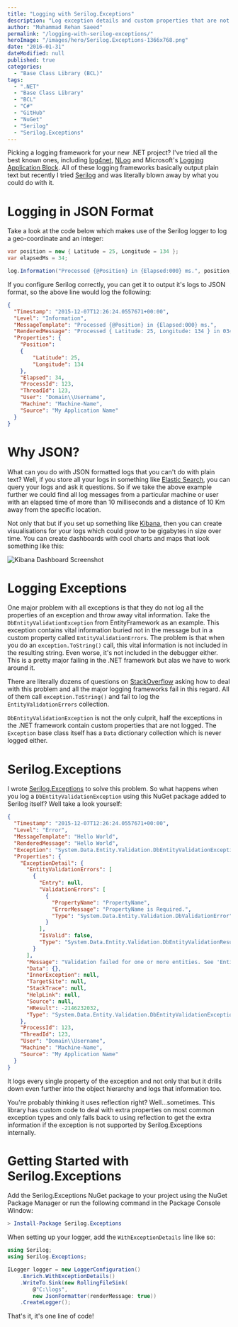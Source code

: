 ```yaml
---
title: "Logging with Serilog.Exceptions"
description: "Log exception details and custom properties that are not output in Exception.ToString() using Serilog.Exceptions for .NET."
author: "Muhammad Rehan Saeed"
permalink: "/logging-with-serilog-exceptions/"
heroImage: "/images/hero/Serilog.Exceptions-1366x768.png"
date: "2016-01-31"
dateModified: null
published: true
categories:
  - "Base Class Library (BCL)"
tags:
  - ".NET"
  - "Base Class Library"
  - "BCL"
  - "C#"
  - "GitHub"
  - "NuGet"
  - "Serilog"
  - "Serilog.Exceptions"
---
```


Picking a logging framework for your new .NET project? I've tried all the best known ones, including [log4net](https://logging.apache.org/log4net/), [NLog](http://nlog-project.org/) and Microsoft's [Logging Application Block](https://msdn.microsoft.com/en-us/library/ff647183.aspx). All of these logging frameworks basically output plain text but recently I tried [Serilog](http://serilog.net/) and was literally blown away by what you could do with it.

# Logging in JSON Format

Take a look at the code below which makes use of the Serilog logger to log a geo-coordinate and an integer:

```cs
var position = new { Latitude = 25, Longitude = 134 };
var elapsedMs = 34;

log.Information("Processed {@Position} in {Elapsed:000} ms.", position, elapsedMs);
```

If you configure Serilog correctly, you can get it to output it's logs to JSON format, so the above line would log the following:

```json
{
  "Timestamp": "2015-12-07T12:26:24.0557671+00:00",
  "Level": "Information",
  "MessageTemplate": "Processed {@Position} in {Elapsed:000} ms.",
  "RenderedMessage": "Processed { Latitude: 25, Longitude: 134 } in 034 ms.",
  "Properties": {
    "Position": 
    { 
        "Latitude": 25,
        "Longitude": 134
    }, 
    "Elapsed": 34,
    "ProcessId": 123,
    "ThreadId": 123,
    "User": "Domain\\Username",
    "Machine": "Machine-Name",
    "Source": "My Application Name"
  }
}
```

# Why JSON?

What can you do with JSON formatted logs that you can't do with plain text? Well, if you store all your logs in something like [Elastic Search](https://www.elastic.co/webinars/get-started-with-elasticsearch?elektra=home&storm=banner), you can query your logs and ask it questions. So if we take the above example further we could find all log messages from a particular machine or user with an elapsed time of more than 10 milliseconds and a distance of 10 Km away from the specific location.

Not only that but if you set up something like [Kibana](https://www.elastic.co/products/kibana), then you can create visualisations for your logs which could grow to be gigabytes in size over time. You can create dashboards with cool charts and maps that look something like this:

![Kibana Dashboard Screenshot](./images/Kibana-Screenshot.png)

# Logging Exceptions

One major problem with all exceptions is that they do not log all the properties of an exception and throw away vital information. Take the `DbEntityValidationException` from EntityFramework as an example. This exception contains vital information buried not in the message but in a custom property called `EntityValidationErrors`. The problem is that when you do an `exception.ToString()` call, this vital information is not included in the resulting string. Even worse, it's not included in the debugger either. This is a pretty major failing in the .NET framework but alas we have to work around it.

There are literally dozens of questions on [StackOverflow](https://stackoverflow.com/questions/15820505/dbentityvalidationexception-how-can-i-easily-tell-what-caused-the-error) asking how to deal with this problem and all the major logging frameworks fail in this regard. All of them call `exception.ToString()` and fail to log the `EntityValidationErrors` collection.

`DbEntityValidationException` is not the only culprit, half the exceptions in the .NET framework contain custom properties that are not logged. The `Exception` base class itself has a `Data` dictionary collection which is never logged either.

# Serilog.Exceptions

I wrote [Serilog.Exceptions](https://github.com/RehanSaeed/Serilog.Exceptions) to solve this problem. So what happens when you log a `DbEntityValidationException` using this NuGet package added to Serilog itself? Well take a look yourself:

```json
{
  "Timestamp": "2015-12-07T12:26:24.0557671+00:00",
  "Level": "Error",
  "MessageTemplate": "Hello World",
  "RenderedMessage": "Hello World",
  "Exception": "System.Data.Entity.Validation.DbEntityValidationException: Message",
  "Properties": {
    "ExceptionDetail": {
      "EntityValidationErrors": [
        {
          "Entry": null,
          "ValidationErrors": [
            {
              "PropertyName": "PropertyName",
              "ErrorMessage": "PropertyName is Required.",
              "Type": "System.Data.Entity.Validation.DbValidationError"
            }
          ],
          "IsValid": false,
          "Type": "System.Data.Entity.Validation.DbEntityValidationResult"
        }
      ],
      "Message": "Validation failed for one or more entities. See 'EntityValidationErrors' property for more details.",
      "Data": {},
      "InnerException": null,
      "TargetSite": null,
      "StackTrace": null,
      "HelpLink": null,
      "Source": null,
      "HResult": -2146232032,
      "Type": "System.Data.Entity.Validation.DbEntityValidationException"
    },
    "ProcessId": 123,
    "ThreadId": 123,
    "User": "Domain\\Username",
    "Machine": "Machine-Name",
    "Source": "My Application Name"
  }
}
```

It logs every single property of the exception and not only that but it drills down even further into the object hierarchy and logs that information too.

You're probably thinking it uses reflection right? Well...sometimes. This library has custom code to deal with extra properties on most common exception types and only falls back to using reflection to get the extra information if the exception is not supported by Serilog.Exceptions internally.

# Getting Started with Serilog.Exceptions

Add the Serilog.Exceptions NuGet package to your project using the NuGet Package Manager or run the following command in the Package Console Window:

```powershell
> Install-Package Serilog.Exceptions
```

When setting up your logger, add the `WithExceptionDetails` line like so:

```cs
using Serilog;
using Serilog.Exceptions;

ILogger logger = new LoggerConfiguration()
    .Enrich.WithExceptionDetails()
    .WriteTo.Sink(new RollingFileSink(
        @"C:\logs",
        new JsonFormatter(renderMessage: true))
    .CreateLogger();
```

That's it, it's one line of code!
